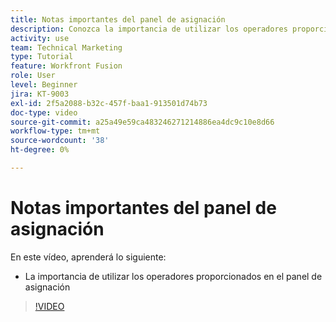 ```yaml
---
title: Notas importantes del panel de asignación
description: Conozca la importancia de utilizar los operadores proporcionados en el panel de asignación de [!DNL Adobe Workfront Fusion].
activity: use
team: Technical Marketing
type: Tutorial
feature: Workfront Fusion
role: User
level: Beginner
jira: KT-9003
exl-id: 2f5a2088-b32c-457f-baa1-913501d74b73
doc-type: video
source-git-commit: a25a49e59ca483246271214886ea4dc9c10e8d66
workflow-type: tm+mt
source-wordcount: '38'
ht-degree: 0%

---
```


# Notas importantes del panel de asignación

En este vídeo, aprenderá lo siguiente:

* La importancia de utilizar los operadores proporcionados en el panel de asignación

>[!VIDEO](https://video.tv.adobe.com/v/335263/?quality=12&learn=on)
